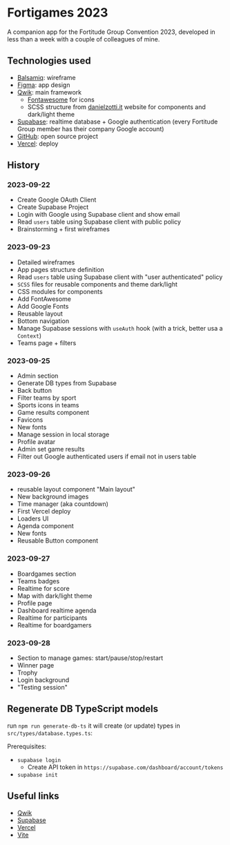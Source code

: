 # Fortigames 2023

A companion app for the Fortitude Group Convention 2023, developed in less than a week with a couple of colleagues of
mine.

## Technologies used

- [Balsamiq](https://balsamiq.com): wireframe
- [Figma](https://www.figma.com): app design
- [Qwik](): main framework
    - [Fontawesome](https://fontawesome.com/) for icons
    - SCSS structure from [danielzotti.it](https://github.com/danielzotti/new.danielzotti.it) website for components and
      dark/light theme
- [Supabase](https://supabase.com/): realtime database + Google authentication (every Fortitude Group member has their
  company Google account)
- [GitHub](https://github.com/): open source project
- [Vercel](https://vercel.com): deploy

## History

### 2023-09-22

- Create Google OAuth Client
- Create Supabase Project
- Login with Google using Supabase client and show email
- Read `users` table using Supabase client with public policy
- Brainstorming + first wireframes

### 2023-09-23

- Detailed wireframes
- App pages structure definition
- Read `users` table using Supabase client with "user authenticated" policy
- `SCSS` files for reusable components and theme dark/light
- CSS modules for components
- Add FontAwesome
- Add Google Fonts
- Reusable layout
- Bottom navigation
- Manage Supabase sessions with `useAuth` hook (with a trick, better usa a `Context`)
- Teams page + filters

### 2023-09-25

- Admin section
- Generate DB types from Supabase
- Back button
- Filter teams by sport
- Sports icons in teams
- Game results component
- Favicons
- New fonts
- Manage session in local storage
- Profile avatar
- Admin set game results
- Filter out Google authenticated users if email not in users table

### 2023-09-26

- reusable layout component "Main layout"
- New background images
- Time manager (aka countdown)
- First Vercel deploy
- Loaders UI
- Agenda component
- New fonts
- Reusable Button component

### 2023-09-27

- Boardgames section
- Teams badges
- Realtime for score
- Map with dark/light theme
- Profile page
- Dashboard realtime agenda
- Realtime for participants
- Realtime for boardgamers

### 2023-09-28
- Section to manage games: start/pause/stop/restart
- Winner page
- Trophy
- Login background
- "Testing session"

## Regenerate DB TypeScript models

run `npm run generate-db-ts` it will create (or update) types in `src/types/database.types.ts`:

Prerequisites:

- `supabase login`
    - Create API token in `https://supabase.com/dashboard/account/tokens`
- `supabase init`

## Useful links

- [Qwik](https://qwik.builder.io/)
- [Supabase](https://supabase.com/docs)
- [Vercel](https://vercel.com/docs)
- [Vite](https://vitejs.dev/)
